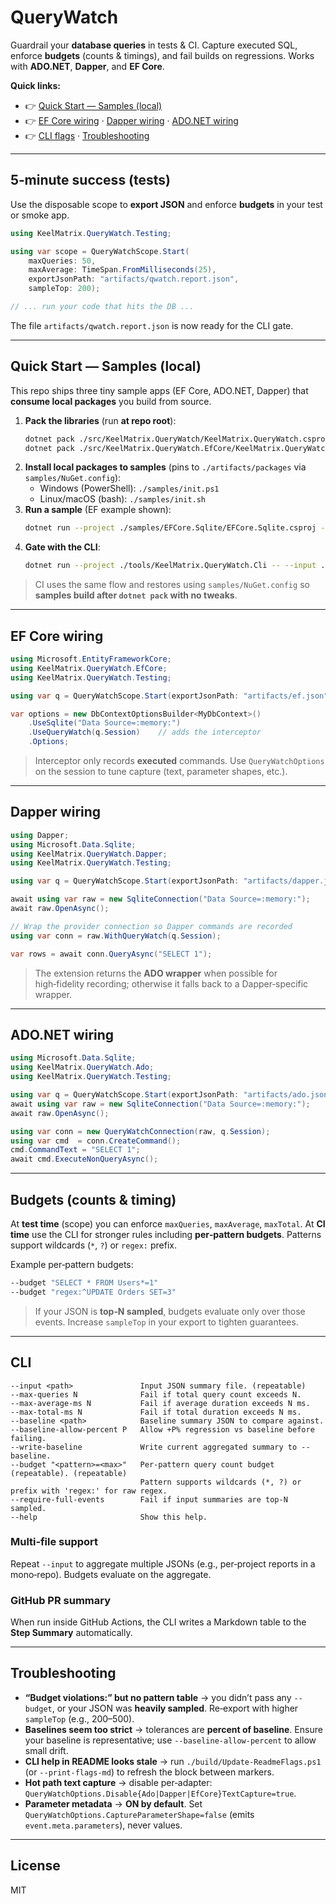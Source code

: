 # QueryWatch

Guardrail your **database queries** in tests & CI. Capture executed SQL, enforce **budgets** (counts & timings), and fail builds on regressions. Works with **ADO.NET**, **Dapper**, and **EF Core**.

**Quick links:**  
- 👉 [Quick Start — Samples (local)](#quick-start--samples-local)  
- 👉 [EF Core wiring](#ef-core-wiring) · [Dapper wiring](#dapper-wiring) · [ADO.NET wiring](#adonet-wiring)  
- 👉 [CLI flags](#cli) · [Troubleshooting](#troubleshooting)  

---

## 5‑minute success (tests)

Use the disposable scope to **export JSON** and enforce **budgets** in your test or smoke app.

```csharp
using KeelMatrix.QueryWatch.Testing;

using var scope = QueryWatchScope.Start(
    maxQueries: 50,
    maxAverage: TimeSpan.FromMilliseconds(25),
    exportJsonPath: "artifacts/qwatch.report.json",
    sampleTop: 200);

// ... run your code that hits the DB ...
```

The file `artifacts/qwatch.report.json` is now ready for the CLI gate.

---

## Quick Start — Samples (local)

This repo ships three tiny sample apps (EF Core, ADO.NET, Dapper) that **consume local packages** you build from source.

1. **Pack the libraries** (run **at repo root**):
   ```bash
   dotnet pack ./src/KeelMatrix.QueryWatch/KeelMatrix.QueryWatch.csproj -c Release --include-symbols --p:SymbolPackageFormat=snupkg --output ./artifacts/packages
   dotnet pack ./src/KeelMatrix.QueryWatch.EfCore/KeelMatrix.QueryWatch.EfCore.csproj -c Release --include-symbols --p:SymbolPackageFormat=snupkg --output ./artifacts/packages
   ```
2. **Install local packages to samples** (pins to `./artifacts/packages` via `samples/NuGet.config`):
   - Windows (PowerShell): `./samples/init.ps1`  
   - Linux/macOS (bash): `./samples/init.sh`
3. **Run a sample** (EF example shown):
   ```bash
   dotnet run --project ./samples/EFCore.Sqlite/EFCore.Sqlite.csproj -c Release
   ```
4. **Gate with the CLI**:
   ```bash
   dotnet run --project ./tools/KeelMatrix.QueryWatch.Cli -- --input ./samples/EFCore.Sqlite/bin/Release/net8.0/artifacts/qwatch.ef.json --max-queries 50
   ```

> CI uses the same flow and restores using `samples/NuGet.config` so **samples build after `dotnet pack` with no tweaks**.

---

## EF Core wiring

```csharp
using Microsoft.EntityFrameworkCore;
using KeelMatrix.QueryWatch.EfCore;
using KeelMatrix.QueryWatch.Testing;

using var q = QueryWatchScope.Start(exportJsonPath: "artifacts/ef.json", sampleTop: 200);

var options = new DbContextOptionsBuilder<MyDbContext>()
    .UseSqlite("Data Source=:memory:")
    .UseQueryWatch(q.Session)    // adds the interceptor
    .Options;
```
> Interceptor only records **executed** commands. Use `QueryWatchOptions` on the session to tune capture (text, parameter shapes, etc.).

---

## Dapper wiring

```csharp
using Dapper;
using Microsoft.Data.Sqlite;
using KeelMatrix.QueryWatch.Dapper;
using KeelMatrix.QueryWatch.Testing;

using var q = QueryWatchScope.Start(exportJsonPath: "artifacts/dapper.json", sampleTop: 200);

await using var raw = new SqliteConnection("Data Source=:memory:");
await raw.OpenAsync();

// Wrap the provider connection so Dapper commands are recorded
using var conn = raw.WithQueryWatch(q.Session);

var rows = await conn.QueryAsync("SELECT 1");
```

> The extension returns the **ADO wrapper** when possible for high‑fidelity recording; otherwise it falls back to a Dapper‑specific wrapper.

---

## ADO.NET wiring

```csharp
using Microsoft.Data.Sqlite;
using KeelMatrix.QueryWatch.Ado;
using KeelMatrix.QueryWatch.Testing;

using var q = QueryWatchScope.Start(exportJsonPath: "artifacts/ado.json", sampleTop: 200);
await using var raw = new SqliteConnection("Data Source=:memory:");
await raw.OpenAsync();

using var conn = new QueryWatchConnection(raw, q.Session);
using var cmd  = conn.CreateCommand();
cmd.CommandText = "SELECT 1";
await cmd.ExecuteNonQueryAsync();
```

---

## Budgets (counts & timing)

At **test time** (scope) you can enforce `maxQueries`, `maxAverage`, `maxTotal`. At **CI time** use the CLI for stronger rules including **per‑pattern budgets**. Patterns support wildcards (`*`, `?`) or `regex:` prefix.

Example per‑pattern budgets:

```bash
--budget "SELECT * FROM Users*=1"
--budget "regex:^UPDATE Orders SET=3"
```

> If your JSON is **top‑N sampled**, budgets evaluate only over those events. Increase `sampleTop` in your export to tighten guarantees.

---

## CLI

<!-- BEGIN:CLI_FLAGS -->
```
--input <path>               Input JSON summary file. (repeatable)
--max-queries N              Fail if total query count exceeds N.
--max-average-ms N           Fail if average duration exceeds N ms.
--max-total-ms N             Fail if total duration exceeds N ms.
--baseline <path>            Baseline summary JSON to compare against.
--baseline-allow-percent P   Allow +P% regression vs baseline before failing.
--write-baseline             Write current aggregated summary to --baseline.
--budget "<pattern>=<max>"   Per-pattern query count budget (repeatable). (repeatable)
                             Pattern supports wildcards (*, ?) or prefix with 'regex:' for raw regex.
--require-full-events        Fail if input summaries are top-N sampled.
--help                       Show this help.
```

<!-- END:CLI_FLAGS -->

### Multi‑file support
Repeat `--input` to aggregate multiple JSONs (e.g., per‑project reports in a mono‑repo). Budgets evaluate on the aggregate.

### GitHub PR summary
When run inside GitHub Actions, the CLI writes a Markdown table to the **Step Summary** automatically.

---

## Troubleshooting

- **“Budget violations:” but no pattern table** → you didn’t pass any `--budget`, or your JSON was **heavily sampled**. Re‑export with higher `sampleTop` (e.g., 200–500).  
- **Baselines seem too strict** → tolerances are **percent of baseline**. Ensure your baseline is representative; use `--baseline-allow-percent` to allow small drift.  
- **CLI help in README looks stale** → run `./build/Update-ReadmeFlags.ps1` (or `--print-flags-md`) to refresh the block between markers.  
- **Hot path text capture** → disable per‑adapter: `QueryWatchOptions.Disable{Ado|Dapper|EfCore}TextCapture=true`.  
- **Parameter metadata** → **ON by default**. Set `QueryWatchOptions.CaptureParameterShape=false` (emits `event.meta.parameters`), never values.

---

## License
MIT
